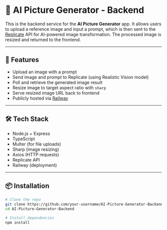 # 🧠 AI Picture Generator - Backend

This is the backend service for the **AI Picture Generator** app. It allows users to upload a reference image and input a prompt, which is then sent to the [Replicate](https://replicate.com/) API for AI-powered image transformation. The processed image is resized and returned to the frontend.

---

## 🚀 Features

- Upload an image with a prompt
- Send image and prompt to Replicate (using Realistic Vision model)
- Poll and retrieve the generated image result
- Resize image to target aspect ratio with `sharp`
- Serve resized image URL back to frontend
- Publicly hosted via [Railway](https://railway.app)

---

## 🛠️ Tech Stack

- Node.js + Express
- TypeScript
- Multer (for file uploads)
- Sharp (image resizing)
- Axios (HTTP requests)
- Replicate API
- Railway (deployment)

---

## 📦 Installation

```bash
# Clone the repo
git clone https://github.com/your-username/AI-Picture-Generator-Backend.git
cd AI-Picture-Generator-Backend

# Install dependencies
npm install
